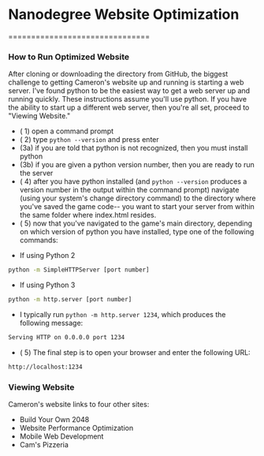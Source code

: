# Nanodegree Website Optimization
===============================

### How to Run Optimized Website
After cloning or downloading the directory from GitHub, the biggest challenge to getting Cameron's website up and running is starting a web server.  I've found python to be the easiest way to get a web server up and running quickly.  These instructions assume you'll use python.  If you have the ability to start up a different web server, then you're all set, proceed to "Viewing Website."

  - ( 1) open a command prompt
  - ( 2) type ```python --version``` and press enter
  - (3a) if you are told that python is not recognized, then you must install python
  - (3b) if you are given a python version number, then you are ready to run the server
  - ( 4) after you have python installed (and ```python --version``` produces a version number in the output within the command prompt) navigate (using your system's change directory command) to the directory where you've saved the game code--  you want to start your server from within the same folder where index.html resides.
  - ( 5) now that you've navigated to the game's main directory, depending on which version of python you have installed, type one of the following commands:

* If using Python 2
```sh
python -m SimpleHTTPServer [port number]
```
* If using Python 3
```sh
python -m http.server [port number]
```
* I typically run ```python -m http.server 1234```, which produces the following message:
```sh
Serving HTTP on 0.0.0.0 port 1234
```
- ( 5) The final step is to open your browser and enter the following URL:
```sh
http://localhost:1234
```

### Viewing Website
Cameron's website links to four other sites:
  - Build Your Own 2048
  - Website Performance Optimization
  - Mobile Web Development
  - Cam's Pizzeria